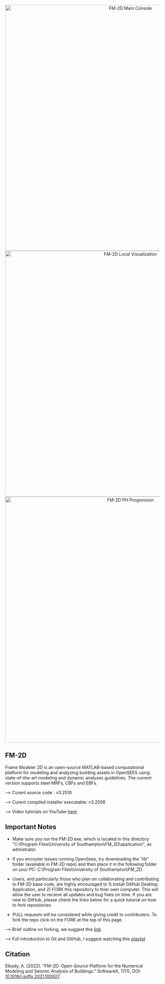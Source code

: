 <p align="center">
  <img width="800" src="misc\Screenshot.png" alt="FM-2D Main Console">
  <img width="800" src="misc\FM2Dvisualization-gif.gif" alt="FM-2D Local Visualization">
  <img width="800" src="misc\FM2D_PH_progression-gif.gif" alt="FM-2D PH Progression">
</p>

## FM-2D
Frame Modeler 2D is an open-source MATLAB-based computational platform for modeling and analyzing building assets in OpenSEES using state-of-the-art modeling and dynamic analyses guidelines. The current version supports steel MRFs, CBFs and EBFs.

--> Curent source code                  : v3.2510

--> Curent compiled installer executable: v3.2508

--> Video tutorials on YouTube [here](https://www.youtube.com/playlist?list=PLz_XdUL-6Y_m10fBEMmzPKqI00wdzbDUN)

## Important Notes

- Make sure you run the FM-2D.exe, which is located in this directory "C:\Program Files\University of Southampton\FM_2D\application", as admistrator.

- If you encouter issues running OpenSees, try downloading the "lib" folder (available in FM-2D repo) and then place it in the following folder on your PC: C:\Program Files\University of Southampton\FM_2D.

- Users, and particularly those who plan on collaborating and contributing to FM-2D base code, are highly encouraged to 1) install GitHub Desktop Application, and 2) FORK this repository to thier own computer. This will allow the user to recieve all updates and bug fixes on time. If you are new to GitHub, please check the links below for a quick tutorial on how to fork repositories.

- PULL requests will be considered while giving credit to contributers. To fork the repo click on the FORK at the top of this page.

--> Brief outline on forking, we suggest this [link](https://www.atlassian.com/git/tutorials/comparing-workflows/forking-workflow)

--> Full introduction to Git and GitHub, I suggest watching this [playlist](https://www.youtube.com/playlist?list=PLRqwX-V7Uu6ZF9C0YMKuns9sLDzK6zoiV)

## Citation
Elkady, A. (2022). "FM-2D: Open-Source Platform for the Numerical Modeling and Seismic Analysis of Buildings." SoftwareX, 17(1), DOI: [10.1016/j.softx.2021.100927](https://www.sciencedirect.com/science/article/pii/S2352711021001679).

